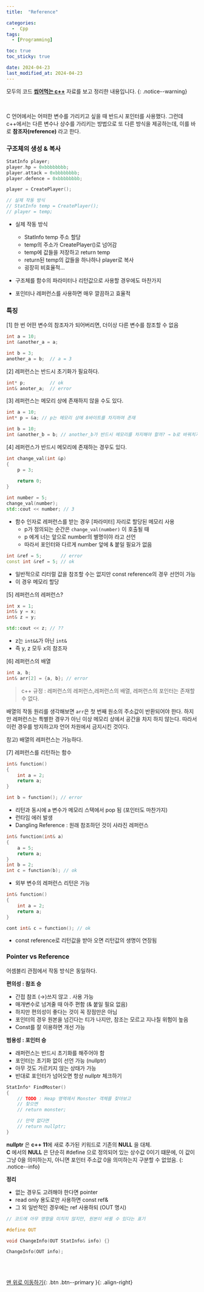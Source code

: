 ```yaml
---
title:  "Reference"

categories:
  -  Cpp
tags:
  - [Programming]

toc: true
toc_sticky: true

date: 2024-04-23
last_modified_at: 2024-04-23
---
```


모두의 코드 **[씹어먹는 c++](https://modoocode.com/category/c++)** 자료를 보고 정리한 내용입니다.
{: .notice--warning}

<br>

C 언어에서는 어떠한 변수를 가리키고 싶을 때 반드시 포인터를 사용했다. 그런데 c++에서는 다른 변수나 상수를 가리키는 방법으로 또 다른 방식을 제공하는데, 이를 바로 **참조자(reference)** 라고 한다.

### 구조체의 생성 & 복사

``` c++
StatInfo player; 
player.hp = 0xbbbbbbbb;
player.attack = 0xbbbbbbbb; 
player.defence = 0xbbbbbbbb; 

player = CreatePlayer(); 

// 실제 작동 방식 
// StatInfo temp = CreatePlayer(); 
// player = temp;
```

- 실제 작동 방식
	- StatInfo temp 주소 할당
	- temp의 주소가 CreatePlayer()로 넘어감
	- temp에 값들을 저장하고 return temp
	- return된 temp의 값들을 하나하나 player로 복사
	- 굉장히 비효율적...

- 구조체를 함수의 파라미터나 리턴값으로 사용할 경우에도 마찬가지
- 포인터나 레퍼런스를 사용하면 매우 깔끔하고 효율적




### 특징

[1]  한 번 어떤 변수의 참조자가 되어버리면, 더이상 다른 변수를 참조할 수 없음

``` c++
int a = 10;
int &another_a = a;

int b = 3;
another_a = b;  // a = 3
```


[2] 레퍼런스는 반드시 초기화가 필요하다.

``` c++
int* p;         // ok
int& anoter_a;  // error
```


[3] 레퍼런스는 메모리 상에 존재하지 않을 수도 있다.

``` c++
int a = 10;
int* p = &a; // p는 메모리 상에 8바이트를 차지하며 존재

int b = 10;
int &another_b = b; // another_b가 반드시 메모리를 차지해야 할까? → b로 바꿔치기 하면 됨
```


[4] 레퍼런스가 반드시 메모리에 존재하는 경우도 있다.

``` c++
int change_val(int &p) 
{
	p = 3;
	
	return 0;
}

int number = 5;
change_val(number);
std::cout << number; // 3
```

- 함수 인자로 레퍼런스를 받는 경우 [파라미터] 자리로 할당된 메모리 사용
	- p가 정의되는 순간은 `change_val(number)` 이 호출될 때
	- p 에게 너는 앞으로 number의 별명이야 라고 선언
	- 따라서 포인터와 다르게 number 앞에 & 붙일 필요가 없음


``` c++
int &ref = 5;       // error
const int &ref = 5; // ok
```

- 일반적으로 리터럴 값을 참조할 수는 없지만 const reference의 경우 선언이 가능
- 이 경우 메모리 할당


[5] 레퍼런스의 레퍼런스?

``` c++
int x = 1;
int& y = x;
int& z = y;

std::cout << z; // ??
```

- z는 `int&&`가 아닌 `int&`
- 즉 y, z 모두 x의 참조자


[6] 레퍼런스의 배열

``` c++
int a, b;
int& arr[2] = {a, b}; // error
```

> c++ 규정 : 
> 레퍼런스의 레퍼런스,레퍼런스의 배열, 레퍼런스의 포인터는 존재할 수 없다.

배열의 작동 원리를 생각해보면 `arr`은 첫 번째 원소의 주소값이 반환되어야 한다. 하지만 레퍼런스는 특별한 경우가 아닌 이상 메모리 상에서 공간을 차지 하지 않는다. 따라서 이런 경우를 방지하고자 언어 차원에서 금지시킨 것이다.

참고) 배열의 레퍼런스는 가능하다.


[7] 레퍼런스를 리턴하는 함수

``` c++
int& function() 
{
	int a = 2;
	return a;
}

int b = function(); // error
```

- 리턴과 동시에 a 변수가 메모리 스택에서 pop 됨 (포인터도 마찬가지)
- 런타임 에러 발생
- Dangling Reference : 원래 참조하던 것이 사라진 레퍼런스


``` c++
int& function(int& a)
{
	a = 5;
	return a;
}
int b = 2;
int c = function(b); // ok
```

- 외부 변수의 레퍼런스 리턴은 가능


``` c++
int& function() 
{
	int a = 2;
	return a;
}

cont int& c = function(); // ok
```

- const reference로 리턴값을 받아 오면 리턴값의 생명이 연장됨


### Pointer vs Reference

어셈블리 관점에서 작동 방식은 동일하다.

**편의성 : 참조 승**

- 간접 참조 (→)쓰지 않고 . 사용 가능
- 매개변수로 넘겨줄 때 아주 편함 (& 붙일 필요 없음)
- 하지만 편의성이 좋다는 것이 꼭 장점만은 아님
- 포인터의 경우 원본을 넘긴다는 티가 나지만, 참조는 모르고 지나칠 위험이 높음
- Const를 잘 이용하면 개선 가능

**범용성 : 포인터 승**

- 래퍼런스는 반드시 초기화를 해주어야 함
- 포인터는 초기화 없이 선언 가능 (nullptr)
- 아무 것도 가르키지 않는 상태가 가능
- 반대로 포인터가 넘어오면 항상 nullptr 체크하기

``` c++
StatInfo* FindMoster()
{
	// TODO : Heap 영역에서 Monster 객체를 찾아보고
	// 찾으면
	// return monster;

	// 만약 없다면
	// return nullptr;
}
```

**nullptr** 은 **c++ 11**에 새로 추가된 키워드로 기존의 **NULL** 을 대체. <br>**C** 에서의 **NULL** 은 단순히 #define 으로 정의되어 있는 상수값 0이기 떄문에, 이 값이 그냥 0을 의미하는지, 아니면 포인터 주소값 0을 의미하는지 구분할 수 없었음.
{: .notice--info}



**정리**

- 없는 경우도 고려해야 한다면 pointer
- read only 용도로만 사용하면 const ref&
- 그 외 일반적인 경우에는 ref 사용하되 (OUT 명시)

``` c++
// 코드에 아무 영향을 미치지 않지만, 원본이 바뀔 수 있다는 표기

#define OUT

void ChangeInfo(OUT StatInfo& info) {}

ChangeInfo(OUT info);
```


<br>
<br>

[맨 위로 이동하기](#){: .btn .btn--primary }{: .align-right}